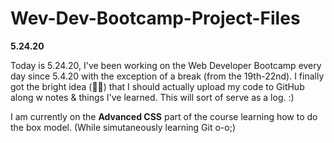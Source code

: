 # Wev-Dev-Bootcamp-Project-Files

**5.24.20**

Today is 5.24.20, I've been working on the Web Developer Bootcamp every day since 5.4.20 with the exception of a break (from the 19th-22nd). I finally got the bright idea (:woman_facepalming:) that I should actually upload my code to GitHub along w notes & things I've learned. This will sort of serve as a log. :)

I am currently on the **Advanced CSS** part of the course learning how to do the box model. (While simutaneously learning Git o-o;)

